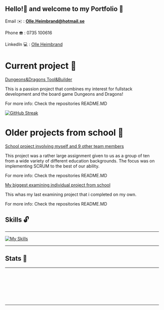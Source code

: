 ## Hello!👋 and welcome to my Portfolio :briefcase: 
Email :envelope: : **Olle.Heimbrand@hotmail.se**

Phone :phone: : 0735 100616

LinkedIn :computer: : [Olle Heimbrand](https://www.linkedin.com/in/olle-heimbrand/)

# Current project :microscope:
[Dungeons&Dragons Tool&Builder](https://github.com/Heimbrand/DungeonsAndDragons-ToolAndBuilder)

This is a passion project that combines my interest for fullstack development and the board game Dungeons and Dragons!

For more info: Check the repositories README.MD

[![GitHub Streak](https://github-readme-streak-stats.herokuapp.com?user=Heimbrand&theme=dark&exclude_days=Sun%2CSat)](https://git.io/streak-stats) 


# Older projects from school :file_folder:

[School project involving myself and 9 other team members](https://github.com/Heimbrand/Project-Assignment-My-biggest-school-project-)

This project was a rather large assignment given to us as a group of ten from a wide variety of different education backgrounds. The focus was on implementing SCRUM to the best of our ability.

For more info: Check the repositories README.MD

[My biggest examining individual project from school](https://github.com/Heimbrand/Efc-fullstack-blazor-sql-mongodb)

This whas my last examining project that i completed on my own.

For more info: Check the repositories README.MD


## Skills :unlock:
---
[![My Skills](https://skillicons.dev/icons?i=cs,dotnet,visualstudio,vscode,github,mongodb,mysql,postman,powershell,bootstrap,azure,html,css&perline=5)](https://skillicons.dev)
         
---

## Stats :blue_book:
---
<p><img align="center"
    src="https://github-readme-stats.vercel.app/api/top-langs?username=Heimbrand&show_icons=true&locale=en&bg_color=0d1117&text_color=ffffff&layout=compact"
    alt="" 
    bg_color=#808080/>
</p>

<br>
<p>&nbsp;<img align="center" src="https://github-readme-stats.vercel.app/api?username=Heimbrand&show_icons=true&locale=en&bg_color=0d1117&text_color=ffffff&repo=convoychat"
    alt="" />
</p>

<br>

---



